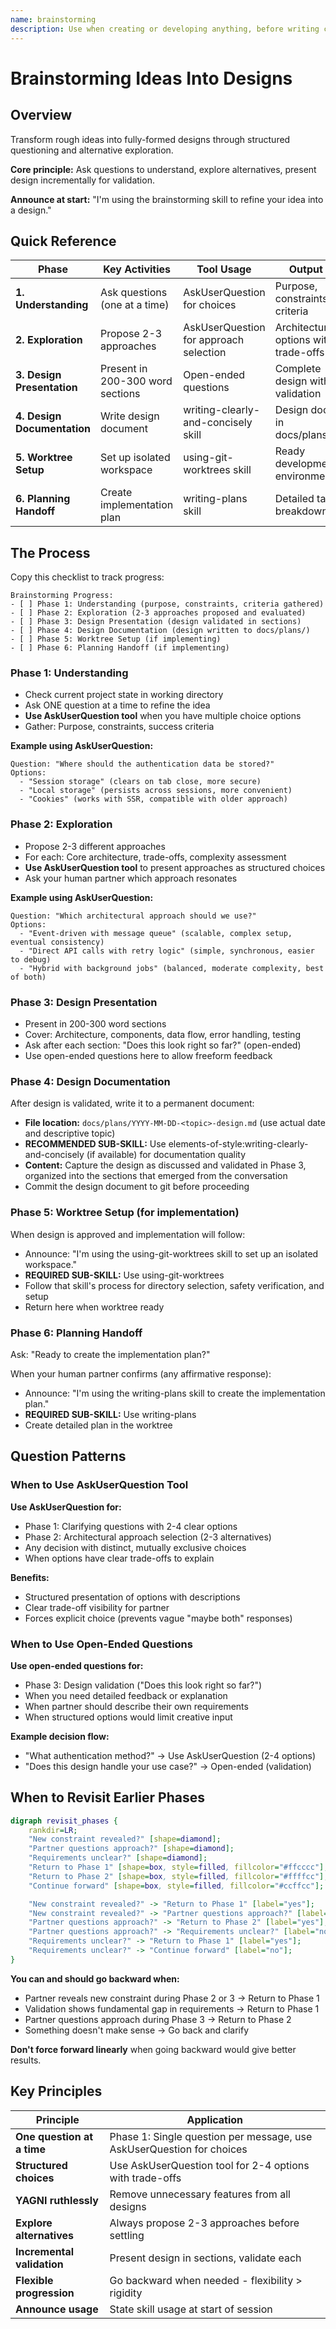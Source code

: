```yaml
---
name: brainstorming
description: Use when creating or developing anything, before writing code or implementation plans - refines rough ideas into fully-formed designs through structured Socratic questioning, alternative exploration, and incremental validation
---
```


# Brainstorming Ideas Into Designs

## Overview

Transform rough ideas into fully-formed designs through structured questioning and alternative exploration.

**Core principle:** Ask questions to understand, explore alternatives, present design incrementally for validation.

**Announce at start:** "I'm using the brainstorming skill to refine your idea into a design."

## Quick Reference

| Phase | Key Activities | Tool Usage | Output |
|-------|---------------|------------|--------|
| **1. Understanding** | Ask questions (one at a time) | AskUserQuestion for choices | Purpose, constraints, criteria |
| **2. Exploration** | Propose 2-3 approaches | AskUserQuestion for approach selection | Architecture options with trade-offs |
| **3. Design Presentation** | Present in 200-300 word sections | Open-ended questions | Complete design with validation |
| **4. Design Documentation** | Write design document | writing-clearly-and-concisely skill | Design doc in docs/plans/ |
| **5. Worktree Setup** | Set up isolated workspace | using-git-worktrees skill | Ready development environment |
| **6. Planning Handoff** | Create implementation plan | writing-plans skill | Detailed task breakdown |

## The Process

Copy this checklist to track progress:

```
Brainstorming Progress:
- [ ] Phase 1: Understanding (purpose, constraints, criteria gathered)
- [ ] Phase 2: Exploration (2-3 approaches proposed and evaluated)
- [ ] Phase 3: Design Presentation (design validated in sections)
- [ ] Phase 4: Design Documentation (design written to docs/plans/)
- [ ] Phase 5: Worktree Setup (if implementing)
- [ ] Phase 6: Planning Handoff (if implementing)
```

### Phase 1: Understanding
- Check current project state in working directory
- Ask ONE question at a time to refine the idea
- **Use AskUserQuestion tool** when you have multiple choice options
- Gather: Purpose, constraints, success criteria

**Example using AskUserQuestion:**
```
Question: "Where should the authentication data be stored?"
Options:
  - "Session storage" (clears on tab close, more secure)
  - "Local storage" (persists across sessions, more convenient)
  - "Cookies" (works with SSR, compatible with older approach)
```

### Phase 2: Exploration
- Propose 2-3 different approaches
- For each: Core architecture, trade-offs, complexity assessment
- **Use AskUserQuestion tool** to present approaches as structured choices
- Ask your human partner which approach resonates

**Example using AskUserQuestion:**
```
Question: "Which architectural approach should we use?"
Options:
  - "Event-driven with message queue" (scalable, complex setup, eventual consistency)
  - "Direct API calls with retry logic" (simple, synchronous, easier to debug)
  - "Hybrid with background jobs" (balanced, moderate complexity, best of both)
```

### Phase 3: Design Presentation
- Present in 200-300 word sections
- Cover: Architecture, components, data flow, error handling, testing
- Ask after each section: "Does this look right so far?" (open-ended)
- Use open-ended questions here to allow freeform feedback

### Phase 4: Design Documentation
After design is validated, write it to a permanent document:
- **File location:** `docs/plans/YYYY-MM-DD-<topic>-design.md` (use actual date and descriptive topic)
- **RECOMMENDED SUB-SKILL:** Use elements-of-style:writing-clearly-and-concisely (if available) for documentation quality
- **Content:** Capture the design as discussed and validated in Phase 3, organized into the sections that emerged from the conversation
- Commit the design document to git before proceeding

### Phase 5: Worktree Setup (for implementation)
When design is approved and implementation will follow:
- Announce: "I'm using the using-git-worktrees skill to set up an isolated workspace."
- **REQUIRED SUB-SKILL:** Use using-git-worktrees
- Follow that skill's process for directory selection, safety verification, and setup
- Return here when worktree ready

### Phase 6: Planning Handoff
Ask: "Ready to create the implementation plan?"

When your human partner confirms (any affirmative response):
- Announce: "I'm using the writing-plans skill to create the implementation plan."
- **REQUIRED SUB-SKILL:** Use writing-plans
- Create detailed plan in the worktree

## Question Patterns

### When to Use AskUserQuestion Tool

**Use AskUserQuestion for:**
- Phase 1: Clarifying questions with 2-4 clear options
- Phase 2: Architectural approach selection (2-3 alternatives)
- Any decision with distinct, mutually exclusive choices
- When options have clear trade-offs to explain

**Benefits:**
- Structured presentation of options with descriptions
- Clear trade-off visibility for partner
- Forces explicit choice (prevents vague "maybe both" responses)

### When to Use Open-Ended Questions

**Use open-ended questions for:**
- Phase 3: Design validation ("Does this look right so far?")
- When you need detailed feedback or explanation
- When partner should describe their own requirements
- When structured options would limit creative input

**Example decision flow:**
- "What authentication method?" → Use AskUserQuestion (2-4 options)
- "Does this design handle your use case?" → Open-ended (validation)

## When to Revisit Earlier Phases

```dot
digraph revisit_phases {
    rankdir=LR;
    "New constraint revealed?" [shape=diamond];
    "Partner questions approach?" [shape=diamond];
    "Requirements unclear?" [shape=diamond];
    "Return to Phase 1" [shape=box, style=filled, fillcolor="#ffcccc"];
    "Return to Phase 2" [shape=box, style=filled, fillcolor="#ffffcc"];
    "Continue forward" [shape=box, style=filled, fillcolor="#ccffcc"];

    "New constraint revealed?" -> "Return to Phase 1" [label="yes"];
    "New constraint revealed?" -> "Partner questions approach?" [label="no"];
    "Partner questions approach?" -> "Return to Phase 2" [label="yes"];
    "Partner questions approach?" -> "Requirements unclear?" [label="no"];
    "Requirements unclear?" -> "Return to Phase 1" [label="yes"];
    "Requirements unclear?" -> "Continue forward" [label="no"];
}
```

**You can and should go backward when:**
- Partner reveals new constraint during Phase 2 or 3 → Return to Phase 1
- Validation shows fundamental gap in requirements → Return to Phase 1
- Partner questions approach during Phase 3 → Return to Phase 2
- Something doesn't make sense → Go back and clarify

**Don't force forward linearly** when going backward would give better results.

## Key Principles

| Principle | Application |
|-----------|-------------|
| **One question at a time** | Phase 1: Single question per message, use AskUserQuestion for choices |
| **Structured choices** | Use AskUserQuestion tool for 2-4 options with trade-offs |
| **YAGNI ruthlessly** | Remove unnecessary features from all designs |
| **Explore alternatives** | Always propose 2-3 approaches before settling |
| **Incremental validation** | Present design in sections, validate each |
| **Flexible progression** | Go backward when needed - flexibility > rigidity |
| **Announce usage** | State skill usage at start of session |
